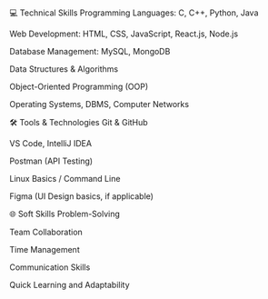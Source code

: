 💻 Technical Skills
Programming Languages: C, C++, Python, Java

Web Development: HTML, CSS, JavaScript, React.js, Node.js

Database Management: MySQL, MongoDB

Data Structures & Algorithms

Object-Oriented Programming (OOP)

Operating Systems, DBMS, Computer Networks

🛠️ Tools & Technologies
Git & GitHub

VS Code, IntelliJ IDEA

Postman (API Testing)

Linux Basics / Command Line

Figma (UI Design basics, if applicable)

🌐 Soft Skills
Problem-Solving

Team Collaboration

Time Management

Communication Skills

Quick Learning and Adaptability
